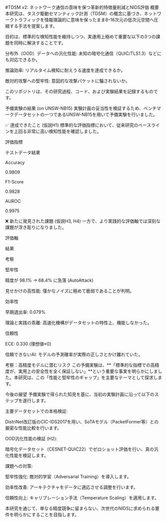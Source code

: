 #TDSM v2: ネットワーク通信の意味を保つ革新的特徴量削減とNIDS評価
概要
本研究は、タスク駆動セマンティック計測（TDSM）の概念に基づき、ネットワークトラフィックを情報理論的に意味を保ったまま8–16次元の低次元空間へ圧縮する手法を提案します。

目的は、標準的な検知性能を維持しつつ、実運用上極めて重要な以下の3つの課題を同時に解決することです。

分布外（OOD）データへの汎化性能: 未知の暗号化通信（QUIC/TLS1.3）などにも対応できるか。

推論効率: リアルタイム検知に耐えうる速度を達成できるか。

敵対的攻撃への堅牢性: 意図的な攻撃パケットに騙されないか。

このリポジトリは、その研究過程、コード、および実験結果を記録するものです。

予備実験の結果 (on UNSW-NB15)
実験計画の妥当性を検証するため、ベンチマークデータセットの一つであるUNSW-NB15を用いて予備実験を行いました。

✅ 達成できたこと (仮説H1)
標準的な評価指標において、従来研究のベースラインを上回る非常に高い検知性能を確認しました。

評価指標

テストデータ結果

Accuracy

0.9809

F1-Score

0.9828

AUROC

0.9975

❌ 新たに発見された課題 (仮説H3, H4)
一方で、より実践的な評価軸では深刻な課題が浮き彫りになりました。

評価軸

結果

考察

堅牢性

精度が 98.1% → 68.4% に急落 (AutoAttack)

見せかけの高性能: 僅かなノイズに極めて脆弱であることが判明。

効率性

早期退出率: 0.079%

理論と実践の乖離: 高速化機構がデータセットの特性上、機能しなかった。

信頼性

ECE: 0.330 (理想値≈0)

信頼できないAI: モデルの予測確率が実際の正しさとかけ離れていた。

考察：高精度モデルに潜むリスク
この予備実験は、**「標準的な指標での高精度が、実用上の安全性を全く保証しない」**という重要な事実を明らかにしました。本研究は、この「性能と堅牢性のギャップ」を主要なテーマとして探求します。

今後の展望
予備実験で得られた知見を基に、当初の実験計画に沿って以下のステップを遂行します。

主要データセットでの本格検証:

DistriNet改訂版のCIC-IDS2017を用い、SoTAモデル（PacketFormer等）との厳密な性能比較を行います。

OOD汎化性能の検証 (H2):

暗号化データセット（CESNET-QUIC22）でゼロショット評価を行い、真の汎化性能を検証します。

課題への対策:

堅牢性強化: 敵対的学習（Adversarial Training）を導入します。

効率性改善: アーキテクチャをデータに適応させる調整を行います。

信頼性向上: キャリブレーション手法（Temperature Scaling）を適用します。

本研究を通じて、単なる精度競争に留まらない、次世代のNIDSに求められる要件を明らかにすることを目指します。
